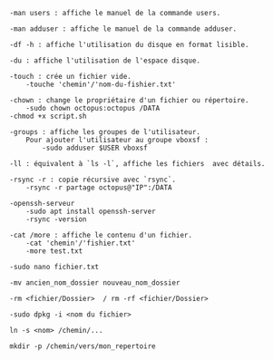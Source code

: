	-man users : affiche le manuel de la commande users.
	
	-man adduser : affiche le manuel de la commande adduser.
	
	-df -h : affiche l'utilisation du disque en format lisible.
	
	-du : affiche l'utilisation de l'espace disque.
	
	-touch : crée un fichier vide.
		-touche 'chemin'/'nom-du-fishier.txt' 
		
	-chown : change le propriétaire d'un fichier ou répertoire.
		-sudo chown octopus:octopus /DATA
	-chmod +x script.sh
		
	-groups : affiche les groupes de l'utilisateur.
		Pour ajouter l'utilisateur au groupe vboxsf :
			-sudo adduser $USER vboxsf
			
	-ll : équivalent à `ls -l`, affiche les fichiers  avec détails.
	
	-rsync -r : copie récursive avec `rsync`.
		-rsync -r partage octopus@"IP":/DATA
		
	-openssh-serveur
		-sudo apt install openssh-server
		-rsync -version
		
	-cat /more : affiche le contenu d'un fichier.
		-cat 'chemin'/'fishier.txt'
		-more test.txt
	
	-sudo nano fichier.txt
	
	-mv ancien_nom_dossier nouveau_nom_dossier
	
	-rm <fichier/Dossier>  / rm -rf <fichier/Dossier> 
	
	-sudo dpkg -i <nom du fichier>
	
	ln -s <nom> /chemin/...
	
	mkdir -p /chemin/vers/mon_repertoire
